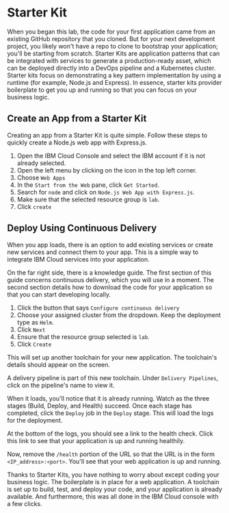 
# Starter Kit
When you began this lab, the code for your first application came from an existing GitHub repository that you cloned. But for your next development project, you likely won't have a repo to clone to bootstrap your application; you'll be starting from scratch. Starter Kits are application patterns that can be integrated with services to generate a production-ready asset, which can be deployed directly into a DevOps pipeline and a Kubernetes cluster. Starter kits focus on demonstrating a key pattern implementation by using a runtime (for example, Node.js and Express). In essence, starter kits provider boilerplate to get you up and running so that you can focus on your business logic.

## Create an App from a Starter Kit
Creating an app from a Starter Kit is quite simple. Follow these steps to quickly create a Node.js web app with Express.js.

1. Open the IBM Cloud Console and select the IBM account if it is not already selected.
2. Open the left menu by clicking on the icon in the top left corner.
3. Choose `Web Apps`
4. In the `Start from the Web` pane, click `Get Started`.
5. Search for `node` and click on `Node.js Web App with Express.js`.
6. Make sure that the selected resource group is `lab`.
7. Click `create`

## Deploy Using Continuous Delivery
When you app loads, there is an option to add existing services or create new services and connect them to your app. This is a simple way to integrate IBM Cloud services into your application.

On the far right side, there is a knowledge guide. The first section of this guide concerns continuous delivery, which you will use in a moment. The second section details how to download the code for your application so that you can start developing locally.

1. Click the button that says `Configure continuous delivery`
2. Choose your assigned cluster from the dropdown. Keep the deployment type as `Helm`.
3. Click `Next`
4. Ensure that the resource group selected is `lab`.
5. Click `Create`

This will set up another toolchain for your new application. The toolchain's details should appear on the screen.

A delivery pipeline is part of this new toolchain. Under `Delivery Pipelines`, click on the pipeline's name to view it.

When it loads, you'll notice that it is already running. Watch as the three stages (Build, Deploy, and Health) succeed. Once each stage has completed, click the `Deploy` job in the `Deploy` stage. This will load the logs for the deployment.

At the bottom of the logs, you should see a link to the health check. Click this link to see that your application is up and running healthily.

Now, remove the `/health` portion of the URL so that the URL is in the form `<IP_address>:<port>`. You'll see that your web application is up and running.

Thanks to Starter Kits, you have nothing to worry about except coding your business logic. The boilerplate is in place for a web application. A toolchain is set up to build, test, and deploy your code, and your application is already available. And furthermore, this was all done in the IBM Cloud console with a few clicks.
